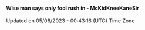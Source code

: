 #### Wise man says only fool rush in - McKidKneeKaneSir
Updated on 05/08/2023 - 00:43:16 (UTC) Time Zone
